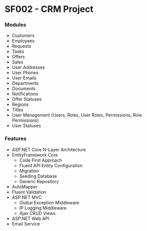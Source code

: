 # SF002 - CRM Project

### Modules

- Customers
- Employees
- Requests
- Tasks
- Offers
- Sales
- User Addresses
- User Phones
- User Emails
- Departments
- Documents
- Notifications
- Offer Statuses
- Regions
- Titles
- User Management (Users, Roles, User Roles, Permissions, Role Permissions)
- User Statuses

### Features
- ASP.NET Core N-Layer Architecture
- EntityFramework Core
  - Code First Approach
  - Fluent API Entity Configuration
  - Migration
  - Seeding Database
  - Generic Repository
- AutoMapper
- Fluent Validation
- ASP.NET MVC
  - Global Exception Middleware
  - IP Logging Middleware
  - Ajax CRUD Views
- ASP.NET Web API
- Email Service